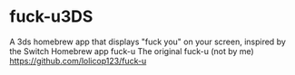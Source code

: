 # fuck-u3DS
A 3ds homebrew app that displays "fuck you" on your screen, inspired by the Switch Homebrew app fuck-u
The original fuck-u (not by me) https://github.com/lolicop123/fuck-u
